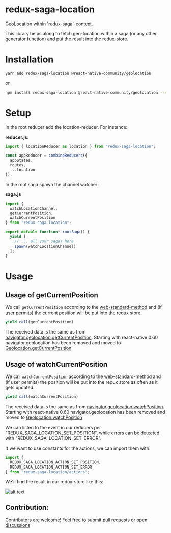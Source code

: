 # redux-saga-location

GeoLocation within 'redux-saga'-context.

This library helps along to fetch geo-location within a saga (or any other generator function) and put the result into the redux-store.

# Installation

```bash
yarn add redux-saga-location @react-native-community/geolocation
```

or

```bash
npm install redux-saga-location @react-native-community/geolocation --save
```

# Setup

In the root reducer add the location-reducer. For instance:

**reducer.js:**

```javascript
import { locationReducer as location } from "redux-saga-location";

const appReducer = combineReducers({
  appStates,
  routes,
  ...location
});
```

In the root saga spawn the channel watcher:

**saga.js**

```javascript
import {
  watchLocationChannel,
  getCurrentPosition,
  watchCurrentPosition
} from "redux-saga-location";

export default function* rootSaga() {
  yield [
    // ... all your sagas here
    spawn(watchLocationChannel)
  ];
}
```

# Usage

## Usage of getCurrentPosition

We call `getCurrentPosition` according to the [web-standard-method](https://developer.mozilla.org/en-US/docs/Web/API/Geolocation/getCurrentPosition) and (if user permits) the current position will be put into the redux store.

```javascript
yield call(getCurrentPosition)
```

The received data is the same as from [navigator.geolocation.getCurrentPosition](https://developer.mozilla.org/en-US/docs/Web/API/Geolocation/getCurrentPosition).
Starting with react-native 0.60 navigator.geolocation has been removed and moved to [Geolocation.getCurrentPosition](https://github.com/react-native-community/react-native-geolocation)

## Usage of watchCurrentPosition

We call `watchCurrentPosition` according to the [web-standard-method](https://developer.mozilla.org/en-US/docs/Web/API/Geolocation/watchPosition) and (if user permits) the position will be put into the redux store as often as it gets updated.

```javascript
yield call(watchCurrentPosition)
```

The received data is the same as from [navigator.geolocation.watchPosition](https://developer.mozilla.org/en-US/docs/Web/API/Geolocation/watchPosition).
Starting with react-native 0.60 navigator.geolocation has been removed and moved to [Geolocation.watchPosition](https://github.com/react-native-community/react-native-geolocation)

We can listen to the event in our reducers per "REDUX_SAGA_LOCATION_SET_POSITION", while errors can be detected with "REDUX_SAGA_LOCATION_SET_ERROR".

If we want to use constants for the actions, we can import them with:

```javascript
import {
  REDUX_SAGA_LOCATION_ACTION_SET_POSITION,
  REDUX_SAGA_LOCATION_ACTION_SET_ERROR
} from "redux-saga-location/actions";
```

We'll find the result in our redux-store like this:

![alt text](https://github.com/itinance/redux-saga-location/blob/master/instructions/redux-saga-location.png?raw=true)

## Contribution:

Contributors are welcome! Feel free to submit pull requests or open [discussions](https://github.com/itinance/redux-saga-location/issues).
